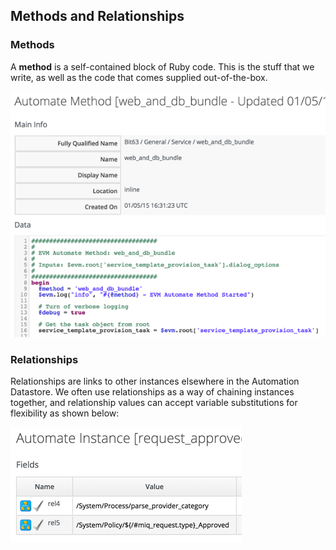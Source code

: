 ## Methods and Relationships

### Methods

A **method** is a self-contained block of Ruby code. This is the stuff that we write, as well as the code that comes supplied out-of-the-box.

![Screenshot 1](images/method1.png)

### Relationships
Relationships are links to other instances elsewhere in the Automation Datastore. We often use relationships as a way of chaining instances together, and relationship values can accept variable substitutions for flexibility as shown below:

![Screenshot 1](images/relationships.png)
